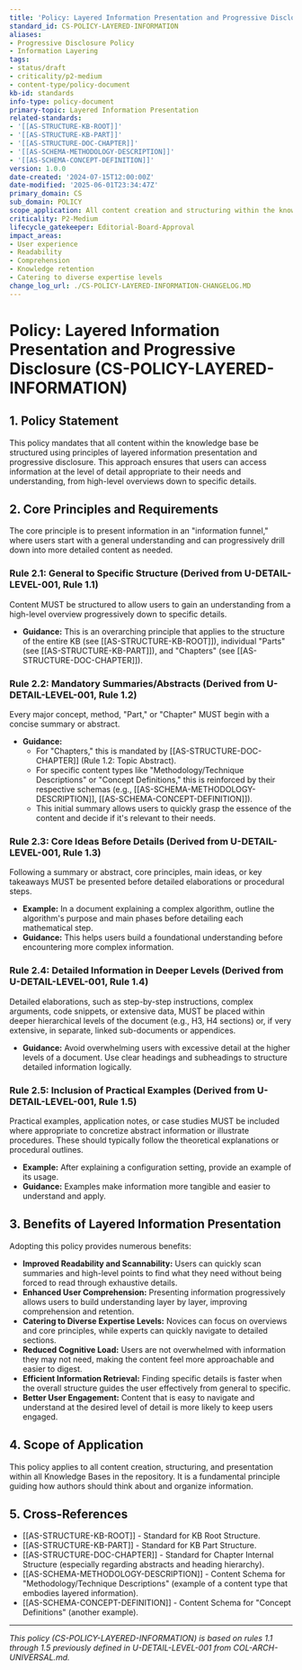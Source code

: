 ```yaml
---
title: 'Policy: Layered Information Presentation and Progressive Disclosure'
standard_id: CS-POLICY-LAYERED-INFORMATION
aliases:
- Progressive Disclosure Policy
- Information Layering
tags:
- status/draft
- criticality/p2-medium
- content-type/policy-document
kb-id: standards
info-type: policy-document
primary-topic: Layered Information Presentation
related-standards:
- '[[AS-STRUCTURE-KB-ROOT]]'
- '[[AS-STRUCTURE-KB-PART]]'
- '[[AS-STRUCTURE-DOC-CHAPTER]]'
- '[[AS-SCHEMA-METHODOLOGY-DESCRIPTION]]'
- '[[AS-SCHEMA-CONCEPT-DEFINITION]]'
version: 1.0.0
date-created: '2024-07-15T12:00:00Z'
date-modified: '2025-06-01T23:34:47Z'
primary_domain: CS
sub_domain: POLICY
scope_application: All content creation and structuring within the knowledge base, ensuring information is presented in a layered and progressively disclosed manner.
criticality: P2-Medium
lifecycle_gatekeeper: Editorial-Board-Approval
impact_areas:
- User experience
- Readability
- Comprehension
- Knowledge retention
- Catering to diverse expertise levels
change_log_url: ./CS-POLICY-LAYERED-INFORMATION-CHANGELOG.MD
---
```


# Policy: Layered Information Presentation and Progressive Disclosure (CS-POLICY-LAYERED-INFORMATION)

## 1. Policy Statement

This policy mandates that all content within the knowledge base be structured using principles of layered information presentation and progressive disclosure. This approach ensures that users can access information at the level of detail appropriate to their needs and understanding, from high-level overviews down to specific details.

## 2. Core Principles and Requirements

The core principle is to present information in an "information funnel," where users start with a general understanding and can progressively drill down into more detailed content as needed.

### Rule 2.1: General to Specific Structure (Derived from U-DETAIL-LEVEL-001, Rule 1.1)
Content MUST be structured to allow users to gain an understanding from a high-level overview progressively down to specific details.
*   **Guidance:** This is an overarching principle that applies to the structure of the entire KB (see [[AS-STRUCTURE-KB-ROOT]]), individual "Parts" (see [[AS-STRUCTURE-KB-PART]]), and "Chapters" (see [[AS-STRUCTURE-DOC-CHAPTER]]).

### Rule 2.2: Mandatory Summaries/Abstracts (Derived from U-DETAIL-LEVEL-001, Rule 1.2)
Every major concept, method, "Part," or "Chapter" MUST begin with a concise summary or abstract.
*   **Guidance:**
    *   For "Chapters," this is mandated by [[AS-STRUCTURE-DOC-CHAPTER]] (Rule 1.2: Topic Abstract).
    *   For specific content types like "Methodology/Technique Descriptions" or "Concept Definitions," this is reinforced by their respective schemas (e.g., [[AS-SCHEMA-METHODOLOGY-DESCRIPTION]], [[AS-SCHEMA-CONCEPT-DEFINITION]]).
    *   This initial summary allows users to quickly grasp the essence of the content and decide if it's relevant to their needs.

### Rule 2.3: Core Ideas Before Details (Derived from U-DETAIL-LEVEL-001, Rule 1.3)
Following a summary or abstract, core principles, main ideas, or key takeaways MUST be presented before detailed elaborations or procedural steps.
*   **Example:** In a document explaining a complex algorithm, outline the algorithm's purpose and main phases before detailing each mathematical step.
*   **Guidance:** This helps users build a foundational understanding before encountering more complex information.

### Rule 2.4: Detailed Information in Deeper Levels (Derived from U-DETAIL-LEVEL-001, Rule 1.4)
Detailed elaborations, such as step-by-step instructions, complex arguments, code snippets, or extensive data, MUST be placed within deeper hierarchical levels of the document (e.g., H3, H4 sections) or, if very extensive, in separate, linked sub-documents or appendices.
*   **Guidance:** Avoid overwhelming users with excessive detail at the higher levels of a document. Use clear headings and subheadings to structure detailed information logically.

### Rule 2.5: Inclusion of Practical Examples (Derived from U-DETAIL-LEVEL-001, Rule 1.5)
Practical examples, application notes, or case studies MUST be included where appropriate to concretize abstract information or illustrate procedures. These should typically follow the theoretical explanations or procedural outlines.
*   **Example:** After explaining a configuration setting, provide an example of its usage.
*   **Guidance:** Examples make information more tangible and easier to understand and apply.

## 3. Benefits of Layered Information Presentation

Adopting this policy provides numerous benefits:

*   **Improved Readability and Scannability:** Users can quickly scan summaries and high-level points to find what they need without being forced to read through exhaustive details.
*   **Enhanced User Comprehension:** Presenting information progressively allows users to build understanding layer by layer, improving comprehension and retention.
*   **Catering to Diverse Expertise Levels:** Novices can focus on overviews and core principles, while experts can quickly navigate to detailed sections.
*   **Reduced Cognitive Load:** Users are not overwhelmed with information they may not need, making the content feel more approachable and easier to digest.
*   **Efficient Information Retrieval:** Finding specific details is faster when the overall structure guides the user effectively from general to specific.
*   **Better User Engagement:** Content that is easy to navigate and understand at the desired level of detail is more likely to keep users engaged.

## 4. Scope of Application

This policy applies to all content creation, structuring, and presentation within all Knowledge Bases in the repository. It is a fundamental principle guiding how authors should think about and organize information.

## 5. Cross-References
*   [[AS-STRUCTURE-KB-ROOT]] - Standard for KB Root Structure.
*   [[AS-STRUCTURE-KB-PART]] - Standard for KB Part Structure.
*   [[AS-STRUCTURE-DOC-CHAPTER]] - Standard for Chapter Internal Structure (especially regarding abstracts and heading hierarchy).
*   [[AS-SCHEMA-METHODOLOGY-DESCRIPTION]] - Content Schema for "Methodology/Technique Descriptions" (example of a content type that embodies layered information).
*   [[AS-SCHEMA-CONCEPT-DEFINITION]] - Content Schema for "Concept Definitions" (another example).

---
*This policy (CS-POLICY-LAYERED-INFORMATION) is based on rules 1.1 through 1.5 previously defined in U-DETAIL-LEVEL-001 from COL-ARCH-UNIVERSAL.md.*
